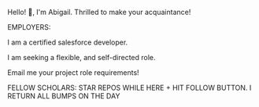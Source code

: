 
Hello! 👋, I'm Abigail.
Thrilled to make your acquaintance!

EMPLOYERS: 

I am a certified salesforce developer.

I am seeking a flexible, and self-directed role. 

Email me your project role requirements!

FELLOW SCHOLARS: 
STAR REPOS WHILE HERE + HIT FOLLOW BUTTON. I RETURN ALL BUMPS ON THE DAY

